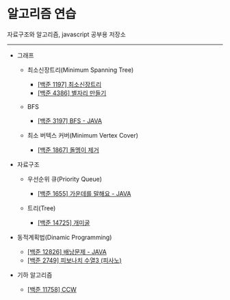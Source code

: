 # 알고리즘 연습

자료구조와 알고리즘, javascript 공부용 저장소

----

- 그래프

  - 최소신장트리(Minimum Spanning Tree)

    - [[백준 1197] 최소신장트리](./1197_minimum_spanning_tree/)
    - [[백준 4386] 별자리 만들기](./4386_constellation/)

  - BFS

    - [[백준 3197] BFS - JAVA](./3197_BFS)

  - 최소 버텍스 커버(Minimum Vertex Cover)
    - [[백준 1867] 돌멩이 제거](./1867_rock_removal)

- 자료구조

  - 우선순위 큐(Priority Queue)

    - [[백준 1655] 가운데를 말해요 - JAVA](./1655_priority_queue)

  - 트리(Tree)
    - [[백준 14725] 개미굴](./14725_ant_nest)

- 동적계획법(Dinamic Programming)

  - [[백준 12826] 배낭문제 - JAVA](./12826_knapsack) 
  - [[백준 2749] 피보나치 수열3 (피사노)](./2749_fibo3)

- 기하 알고리즘
  - [[백준 11758] CCW](./11758_CCW)
